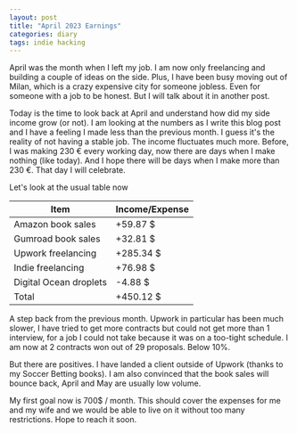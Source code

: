 ```yaml
---
layout: post
title: "April 2023 Earnings"
categories: diary
tags: indie hacking
---
```


April was the month when I left my job. I am now only freelancing and building a couple of ideas on the side. Plus, I have been busy moving out of Milan, which is a crazy expensive city for someone jobless. Even for someone with a job to be honest. But I will talk about it in another post.

Today is the time to look back at April and understand how did my side income grow (or not). I am looking at the numbers as I write this blog post and I have a feeling I made less than the previous month. I guess it's the reality of not having a stable job. The income fluctuates much more. Before, I was making 230 € every working day, now there are days when I make nothing (like today). And I hope there will be days when I make more than 230 €. That day I will celebrate.

Let's look at the usual table now

| Item                   | Income/Expense |
| ---------------------- | -------------- |
| Amazon book sales      | +59.87 $       |
| Gumroad book sales     | +32.81 $       |
| Upwork freelancing     | +285.34 $      |
| Indie freelancing      | +76.98 $       |
| Digital Ocean droplets | -4.88 $        |
| Total                  | +450.12 $      |

A step back from the previous month. Upwork in particular has been much slower, I have tried to get more contracts but could not get more than 1 interview, for a job I could not take because it was on a too-tight schedule. I am now at 2 contracts won out of 29 proposals. Below 10%.

But there are positives. I have landed a client outside of Upwork (thanks to my Soccer Betting books). I am also convinced that the book sales will bounce back, April and May are usually low volume.

My first goal now is 700$ / month. This should cover the expenses for me and my wife and we would be able to live on it without too many restrictions. Hope to reach it soon.
